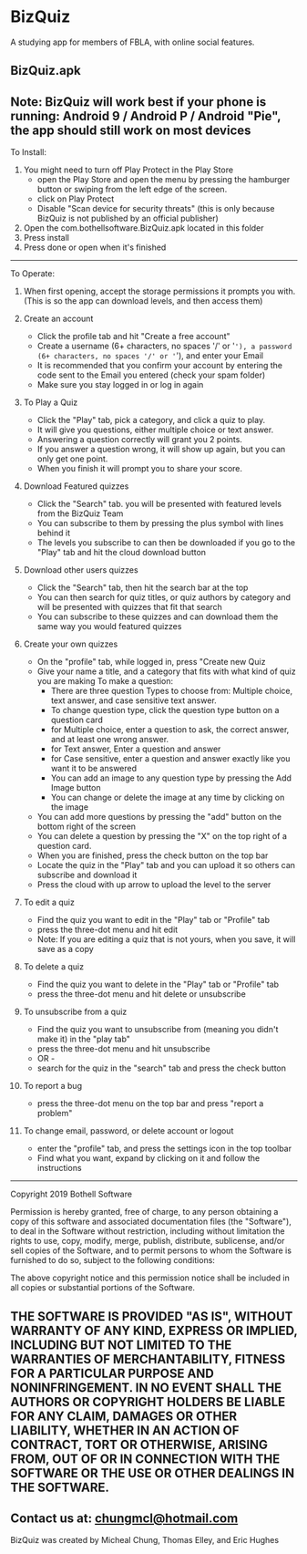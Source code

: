 # BizQuiz
A studying app for members of FBLA, with online social features.

BizQuiz.apk
--------------------------------------------------------------------------------------------------------------------------------
Note: BizQuiz will work best if your phone is running:
Android 9 / Android P / Android "Pie",
the app should still work on most devices
--------------------------------------------------------------------------------------------------------------------------------
To Install:

1. You might need to turn off Play Protect in the Play Store
	- open the Play Store and open the menu by pressing the hamburger button or swiping from the left edge of the screen.
	- click on Play Protect
	- Disable "Scan device for security threats" (this is only because BizQuiz is not published by an official publisher)
2. Open the com.bothellsoftware.BizQuiz.apk located in this folder
3. Press install
4. Press done or open when it's finished
-------------------------------------------------------------------------------------------------------------------------------
To Operate:

1. When first opening, accept the storage permissions it prompts you with.
	 (This is so the app can download levels, and then access them)

2. Create an account
	- Click the profile tab and hit "Create a free account"
	- Create a username (6+ characters, no spaces '/' or '`'), a password (6+ characters, no spaces '/' or '`'), and enter your Email
	- It is recommended that you confirm your account by entering the code sent to the Email you entered (check your spam folder)
	- Make sure you stay logged in or log in again

3. To Play a Quiz
	- Click the "Play" tab, pick a category, and click a quiz to play.
	- It will give you questions, either multiple choice or text answer.
	- Answering a question correctly will grant you 2 points.
 	- If you answer a question wrong, it will show up again, but you can only get one point.
	- When you finish it will prompt you to share your score.

4. Download Featured quizzes
	- Click the "Search" tab. you will be presented with featured levels from the BizQuiz Team
	- You can subscribe to them by pressing the plus symbol with lines behind it
	- The levels you subscribe to can then be downloaded if you go to the "Play" tab and hit the cloud download button

5. Download other users quizzes
	- Click the "Search" tab, then hit the search bar at the top
	- You can then search for quiz titles, or quiz authors by category and will be presented with quizzes that fit that search
	- You can subscribe to these quizzes and can download them the same way you would featured quizzes

6. Create your own quizzes
	- On the "profile" tab, while logged in, press "Create new Quiz
	- Give your name a title, and a category that fits with what kind of quiz you are making
	To make a question:
		- There are three question Types to choose from: Multiple choice, text answer, and case sensitive text answer.
		- To change question type, click the question type button on a question card
		- for Multiple choice, enter a question to ask, the correct answer, and at least one wrong answer.
		- for Text answer, Enter a question and answer
		- for Case sensitive, enter a question and answer exactly like you want it to be answered
		- You can add an image to any question type by pressing the Add Image button
		- You can change or delete the image at any time by clicking on the image
	- You can add more questions by pressing the "add" button on the bottom right of the screen
	- You can delete a question by pressing the "X" on the top right of a question card.
	- When you are finished, press the check button on the top bar
	- Locate the quiz in the "Play" tab and you can upload it so others can subscribe and download it
	- Press the cloud with up arrow to upload the level to the server
7. To edit a quiz
	- Find the quiz you want to edit in the "Play" tab or "Profile" tab
	- press the three-dot menu and hit edit
	- Note: If you are editing a quiz that is not yours, when you save, it will save as a copy 

8. To delete a quiz
	- Find the quiz you want to delete in the "Play" tab or "Profile" tab
	- press the three-dot menu and hit delete or unsubscribe

9. To unsubscribe from a quiz
	- Find the quiz you want to unsubscribe from (meaning you didn't make it) in the "play tab"
	- press the three-dot menu and hit unsubscribe
	- OR -
	- search for the quiz in the "search" tab and press the check button

7. To report a bug
	- press the three-dot menu on the top bar and press "report a problem"

8. To change email, password, or delete account or logout
	- enter the "profile" tab, and press the settings icon in the top toolbar
	- Find what you want, expand by clicking on it and follow the instructions
-------------------------------------------------------------------------------------------------------------------------------
Copyright 2019 Bothell Software

Permission is hereby granted, free of charge, to any person obtaining a copy of this software and associated 
documentation files (the "Software"), to deal in the Software without restriction, including without limitation 
the rights to use, copy, modify, merge, publish, distribute, sublicense, and/or sell copies of the Software, 
and to permit persons to whom the Software is furnished to do so, subject to the following conditions:

The above copyright notice and this permission notice shall be included in all copies or substantial 
portions of the Software.

THE SOFTWARE IS PROVIDED "AS IS", WITHOUT WARRANTY OF ANY KIND, EXPRESS OR IMPLIED, INCLUDING BUT NOT LIMITED 
TO THE WARRANTIES OF MERCHANTABILITY, FITNESS FOR A PARTICULAR PURPOSE AND NONINFRINGEMENT. IN NO EVENT SHALL 
THE AUTHORS OR COPYRIGHT HOLDERS BE LIABLE FOR ANY CLAIM, DAMAGES OR OTHER LIABILITY, WHETHER IN AN ACTION OF 
CONTRACT, TORT OR OTHERWISE, ARISING FROM, OUT OF OR IN CONNECTION WITH THE SOFTWARE OR THE USE OR OTHER DEALINGS 
IN THE SOFTWARE.
-------------------------------------------------------------------------------------------------------------------------------
Contact us at: chungmcl@hotmail.com
-------------------------------------------------------------------------------------------------------------------------------
BizQuiz was created by Micheal Chung, Thomas Elley, and Eric Hughes

